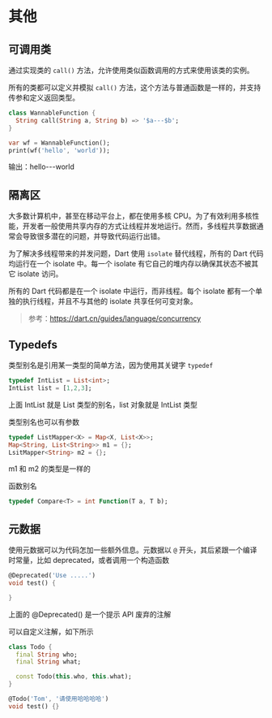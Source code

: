 # 其他

## 可调用类

通过实现类的 `call()` 方法，允许使用类似函数调用的方式来使用该类的实例。

所有的类都可以定义并模拟 `call()` 方法，这个方法与普通函数是一样的，并支持传参和定义返回类型。

```dart
class WannableFunction {
  String call(String a, String b) => '$a---$b';
}

var wf = WannableFunction();
print(wf('hello', 'world'));
```

输出：hello---world

## 隔离区

大多数计算机中，甚至在移动平台上，都在使用多核 CPU。为了有效利用多核性能，开发者一般使用共享内存的方式让线程并发地运行。然而，多线程共享数据通常会导致很多潜在的问题，并导致代码运行出错。

为了解决多线程带来的并发问题，Dart 使用 `isolate` 替代线程，所有的 Dart 代码均运行在一个 isolate 中。每一个 isolate 有它自己的堆内存以确保其状态不被其它 isolate 访问。

所有的 Dart 代码都是在一个 isolate 中运行，而非线程。每个 isolate 都有一个单独的执行线程，并且不与其他的 isolate 共享任何可变对象。

> 参考：https://dart.cn/guides/language/concurrency

## Typedefs

类型别名是引用某一类型的简单方法，因为使用其关键字 `typedef`

```dart
typedef IntList = List<int>;
IntList list = [1,2,3];
```

上面 IntList 就是 List<int> 类型的别名，list 对象就是 IntList 类型

类型别名也可以有参数

```dart
typedef ListMapper<X> = Map<X, List<X>>;
Map<String, List<String>> m1 = {};
LsitMapper<String> m2 = {};
```

m1 和 m2 的类型是一样的

函数别名

```dart
typedef Compare<T> = int Function(T a, T b);
```

## 元数据

使用元数据可以为代码怎加一些额外信息。元数据以 `@` 开头，其后紧跟一个编译时常量，比如 deprecated，或者调用一个构造函数

```dart
@Deprecated('Use .....')
void test() {

}
```

上面的 @Deprecated() 是一个提示 API 废弃的注解

可以自定义注解，如下所示

```dart
class Todo {
  final String who;
  final String what;

  const Todo(this.who, this.what);
}

@Todo('Tom', '请使用哈哈哈哈')
void test() {}
```